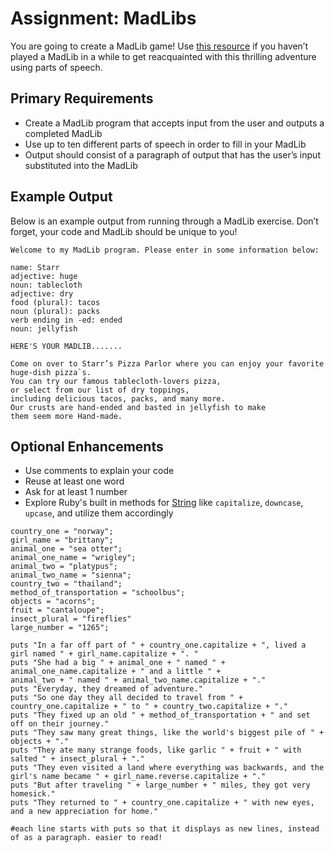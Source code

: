 # Assignment: MadLibs
You are going to create a MadLib game! Use [this resource](https://www.eduplace.com/tales/) if you haven’t played a MadLib in a while to get reacquainted with this thrilling adventure using parts of speech.

## Primary Requirements
- Create a MadLib program that accepts input from the user and outputs a completed MadLib
- Use up to ten different parts of speech in order to fill in your MadLib
- Output should consist of a paragraph of output that has the user’s input substituted into the MadLib

## Example Output
Below is an example output from running through a MadLib exercise. Don’t forget, your code and MadLib should be unique to you!
```
Welcome to my MadLib program. Please enter in some information below:

name: Starr
adjective: huge
noun: tablecloth
adjective: dry
food (plural): tacos
noun (plural): packs
verb ending in -ed: ended
noun: jellyfish

HERE'S YOUR MADLIB.......

Come on over to Starr’s Pizza Parlor where you can enjoy your favorite huge-dish pizza`s.
You can try our famous tablecloth-lovers pizza,
or select from our list of dry toppings,
including delicious tacos, packs, and many more.
Our crusts are hand-ended and basted in jellyfish to make
them seem more Hand-made.
```

## Optional Enhancements
- Use comments to explain your code
- Reuse at least one word
- Ask for at least 1 number
- Explore Ruby's built in methods for [String](http://ruby-doc.org/core-2.2.0/String.html) like `capitalize`, `downcase`, `upcase`, and utilize them accordingly

```
country_one = "norway";
girl_name = "brittany";
animal_one = "sea otter";
animal_one_name = "wrigley";
animal_two = "platypus";
animal_two_name = "sienna";
country_two = "thailand";
method_of_transportation = "schoolbus";
objects = "acorns";
fruit = "cantaloupe";
insect_plural = "fireflies"
large_number = "1265";

puts "In a far off part of " + country_one.capitalize + ", lived a girl named " + girl_name.capitalize + ". "
puts "She had a big " + animal_one + " named " + animal_one_name.capitalize + " and a little " +
animal_two + " named " + animal_two_name.capitalize + "."
puts "Everyday, they dreamed of adventure."
puts "So one day they all decided to travel from " + country_one.capitalize + " to " + country_two.capitalize + "."
puts "They fixed up an old " + method_of_transportation + " and set off on their journey."
puts "They saw many great things, like the world's biggest pile of " + objects + "."
puts "They ate many strange foods, like garlic " + fruit + " with salted " + insect_plural + "."
puts "They even visited a land where everything was backwards, and the girl's name became " + girl_name.reverse.capitalize + "."
puts "But after traveling " + large_number + " miles, they got very homesick."
puts "They returned to " + country_one.capitalize + " with new eyes, and a new appreciation for home."

#each line starts with puts so that it displays as new lines, instead of as a paragraph. easier to read!
```

